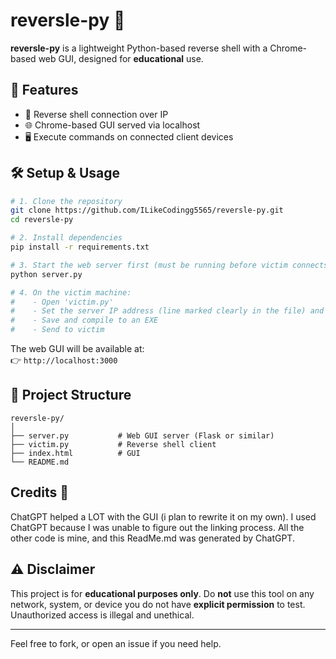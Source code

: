 # reversle-py 🐍

**reversle-py** is a lightweight Python-based reverse shell with a Chrome-based web GUI, designed for **educational** use.

## 🚀 Features

- 📡 Reverse shell connection over IP
- 🌐 Chrome-based GUI served via localhost
- 🖥️ Execute commands on connected client devices

## 🛠️ Setup & Usage

```bash
# 1. Clone the repository
git clone https://github.com/ILikeCodingg5565/reversle-py.git
cd reversle-py

# 2. Install dependencies
pip install -r requirements.txt

# 3. Start the web server first (must be running before victim connects)
python server.py

# 4. On the victim machine:
#    - Open 'victim.py'
#    - Set the server IP address (line marked clearly in the file) and port
#    - Save and compile to an EXE   
#    - Send to victim
```

The web GUI will be available at:  
👉 `http://localhost:3000`

## 🧩 Project Structure

```
reversle-py/
│
├── server.py           # Web GUI server (Flask or similar)
├── victim.py           # Reverse shell client
├── index.html          # GUI
└── README.md
```

## Credits 🎥
ChatGPT helped a LOT with the GUI (i plan to rewrite it on my own). I used ChatGPT because I was unable to figure out the linking process.
All the other code is mine, and this ReadMe.md was generated by ChatGPT. 

## ⚠️ Disclaimer

This project is for **educational purposes only**. Do **not** use this tool on any network, system, or device you do not have **explicit permission** to test. Unauthorized access is illegal and unethical.

---

Feel free to fork, or open an issue if you need help.

